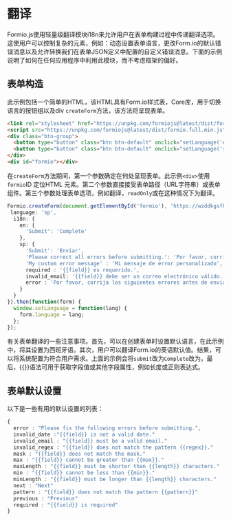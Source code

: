 # 翻译

Formio.js使用轻量级翻译模块i18n来允许用户在表单构建过程中传递翻译选项。这使用户可以控制复杂的元素，例如：动态设置表单语言，更改Form.io的默认错误消息以及允许转换我们在表单JSON定义中配置的自定义错误消息。下面的示例说明了如何在任何应用程序中利用此模块，而不考虑框架的偏好。  

## 表单构造
此示例包括一个简单的HTML，该HTML具有Form.io样式表，Core库，用于切换语言的按钮组以及div `createForm`方法，该方法将呈现表单。 

```html
<link rel="stylesheet" href="https://unpkg.com/formiojs@latest/dist/formio.full.min.css">
<script src="https://unpkg.com/formiojs@latest/dist/formio.full.min.js"></script>
<div class="btn-group">
  <button type="button" class="btn btn-default" onclick="setLanguage('en')">English</button>
  <button type="button" class="btn btn-default" onclick="setLanguage('sp')">Español</button>
</div>
<div id="formio"></div>
```
在`createForm`方法期间，第一个参数确定在何处呈现表单。此示例`<div>`使用`formio`ID 定位HTML 元素。第二个参数直接接受表单路径（URL字符串）或表单组件。第三个参数处理表单选项，例如翻译，`readOnly`或在这种情况下为翻译。 

```ts
Formio.createForm(document.getElementById('formio'), 'https://wzddkgsfhfvtlmv.form.io/translations', {
 language: 'sp',
  i18n: {
    en: {
      'Submit': 'Complete'
    },
    sp: {
      'Submit': 'Enviar',
      'Please correct all errors before submitting.': 'Por favor, corrija todos los errores antes de enviar.',
      'My custom error message' : 'Mi mensaje de error personalizado',
      required : '{{field}} es requerido.',
      invalid_email: '{{field}} debe ser un correo electrónico válido.',
      error : 'Por favor, corrija los siguientes errores antes de enviar.',
    }
  }
}).then(function(form) {
  window.setLanguage = function(lang) {
    form.language = lang;
  };
});
```
有关表单翻译的一些注意事项。首先，可以在创建表单时设置默认语言，在此示例中，将其设置为西班牙语。其次，用户可以翻译Form.io的英语默认值。结果，可以将系统配置为符合用户需求。上面的示例会将`submit`改为`Complete`改为。最后，{{}}语法可用于获取字段值或其他字段属性，例如长度或正则表达式。 

## 表单默认设置
以下是一些有用的默认设置的列表：

```ts
{
  error : "Please fix the following errors before submitting.",
  invalid_date :"{{field}} is not a valid date."
  invalid_email : "{{field}} must be a valid email."
  invalid_regex : "{{field}} does not match the pattern {{regex}}."
  mask : "{{field}} does not match the mask."
  max : "{{field}} cannot be greater than {{max}}."
  maxLength : "{{field}} must be shorter than {{length}} characters."
  min : "{{field}} cannot be less than {{min}}."
  minLength : "{{field}} must be longer than {{length}} characters."
  next : "Next"
  pattern : "{{field}} does not match the pattern {{pattern}}"
  previous : "Previous"
  required : "{{field}} is required"
}
```
